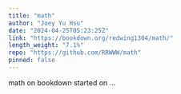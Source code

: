 ```yaml
---
title: "math"
author: "Joey Yu Hsu"
date: "2024-04-25T05:23:25Z"
link: "https://bookdown.org/redwing1304/math/"
length_weight: "7.1%"
repo: "https://github.com/RRWWW/math"
pinned: false
---
```


math on bookdown started on ...
